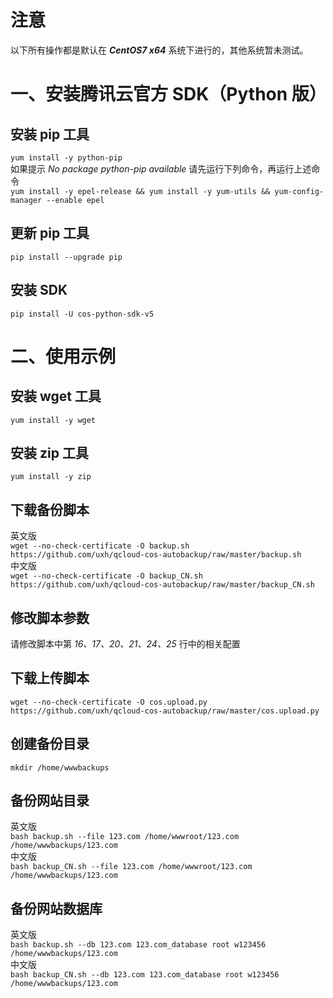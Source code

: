 # 注意
以下所有操作都是默认在 ***CentOS7 x64*** 系统下进行的，其他系统暂未测试。
# 一、安装腾讯云官方 SDK（Python 版）
## 安装 pip 工具
`yum install -y python-pip`<br>
如果提示 *No package python-pip available* 请先运行下列命令，再运行上述命令<br>
`yum install -y epel-release && yum install -y yum-utils && yum-config-manager --enable epel`
## 更新 pip 工具
`pip install --upgrade pip`
## 安装 SDK
`pip install -U cos-python-sdk-v5`
# 二、使用示例
## 安装 wget 工具
`yum install -y wget`
## 安装 zip 工具
`yum install -y zip`
## 下载备份脚本
英文版<br>
`wget --no-check-certificate -O backup.sh https://github.com/uxh/qcloud-cos-autobackup/raw/master/backup.sh`<br>
中文版<br>
`wget --no-check-certificate -O backup_CN.sh https://github.com/uxh/qcloud-cos-autobackup/raw/master/backup_CN.sh`
## 修改脚本参数
请修改脚本中第 *16、17、20、21、24、25* 行中的相关配置
## 下载上传脚本
`wget --no-check-certificate -O cos.upload.py https://github.com/uxh/qcloud-cos-autobackup/raw/master/cos.upload.py`<br>
## 创建备份目录
`mkdir /home/wwwbackups`
## 备份网站目录
英文版<br>
`bash backup.sh --file 123.com /home/wwwroot/123.com /home/wwwbackups/123.com`<br>
中文版<br>
`bash backup_CN.sh --file 123.com /home/wwwroot/123.com /home/wwwbackups/123.com`
## 备份网站数据库
英文版<br>
`bash backup.sh --db 123.com 123.com_database root w123456 /home/wwwbackups/123.com`<br>
中文版<br>
`bash backup_CN.sh --db 123.com 123.com_database root w123456 /home/wwwbackups/123.com`
